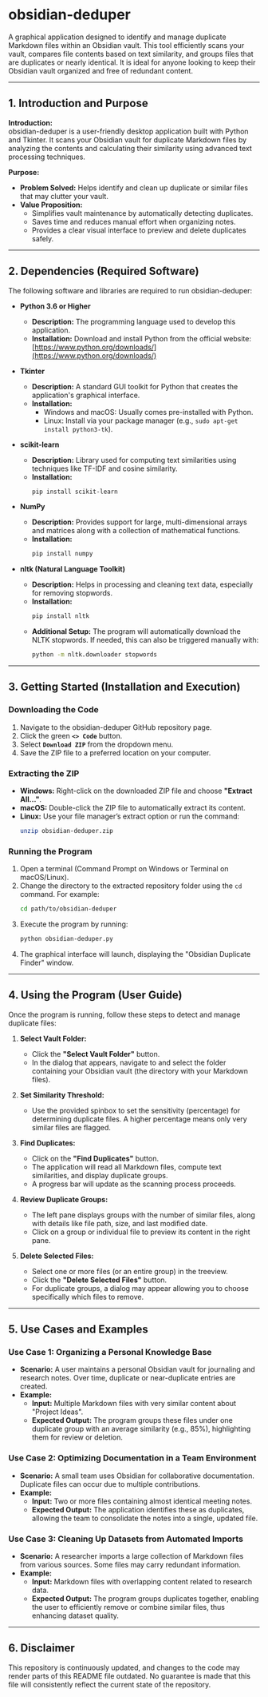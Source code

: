 # obsidian-deduper

A graphical application designed to identify and manage duplicate Markdown files within an Obsidian vault. This tool efficiently scans your vault, compares file contents based on text similarity, and groups files that are duplicates or nearly identical. It is ideal for anyone looking to keep their Obsidian vault organized and free of redundant content.

---

## 1. Introduction and Purpose

**Introduction:**  
obsidian-deduper is a user-friendly desktop application built with Python and Tkinter. It scans your Obsidian vault for duplicate Markdown files by analyzing the contents and calculating their similarity using advanced text processing techniques.

**Purpose:**  
- **Problem Solved:** Helps identify and clean up duplicate or similar files that may clutter your vault.  
- **Value Proposition:**  
  - Simplifies vault maintenance by automatically detecting duplicates.  
  - Saves time and reduces manual effort when organizing notes.  
  - Provides a clear visual interface to preview and delete duplicates safely.

---

## 2. Dependencies (Required Software)

The following software and libraries are required to run obsidian-deduper:

- **Python 3.6 or Higher**  
  - **Description:** The programming language used to develop this application.  
  - **Installation:** Download and install Python from the official website: [https://www.python.org/downloads/](https://www.python.org/downloads/)

- **Tkinter**  
  - **Description:** A standard GUI toolkit for Python that creates the application's graphical interface.  
  - **Installation:**  
    - Windows and macOS: Usually comes pre-installed with Python.  
    - Linux: Install via your package manager (e.g., `sudo apt-get install python3-tk`).

- **scikit-learn**  
  - **Description:** Library used for computing text similarities using techniques like TF-IDF and cosine similarity.  
  - **Installation:**  
    ```bash
    pip install scikit-learn
    ```

- **NumPy**  
  - **Description:** Provides support for large, multi-dimensional arrays and matrices along with a collection of mathematical functions.  
  - **Installation:**  
    ```bash
    pip install numpy
    ```

- **nltk (Natural Language Toolkit)**  
  - **Description:** Helps in processing and cleaning text data, especially for removing stopwords.  
  - **Installation:**  
    ```bash
    pip install nltk
    ```  
  - **Additional Setup:** The program will automatically download the NLTK stopwords. If needed, this can also be triggered manually with:  
    ```bash
    python -m nltk.downloader stopwords
    ```

---

## 3. Getting Started (Installation and Execution)

### Downloading the Code

1. Navigate to the obsidian-deduper GitHub repository page.
2. Click the green **`<> Code`** button.
3. Select **`Download ZIP`** from the dropdown menu.
4. Save the ZIP file to a preferred location on your computer.

### Extracting the ZIP

- **Windows:** Right-click on the downloaded ZIP file and choose **"Extract All..."**.  
- **macOS:** Double-click the ZIP file to automatically extract its content.  
- **Linux:** Use your file manager’s extract option or run the command:  
  ```bash
  unzip obsidian-deduper.zip
  ```

### Running the Program

1. Open a terminal (Command Prompt on Windows or Terminal on macOS/Linux).
2. Change the directory to the extracted repository folder using the `cd` command. For example:
   ```bash
   cd path/to/obsidian-deduper
   ```
3. Execute the program by running:
   ```bash
   python obsidian-deduper.py
   ```
4. The graphical interface will launch, displaying the "Obsidian Duplicate Finder" window.

---

## 4. Using the Program (User Guide)

Once the program is running, follow these steps to detect and manage duplicate files:

1. **Select Vault Folder:**  
   - Click the **"Select Vault Folder"** button.
   - In the dialog that appears, navigate to and select the folder containing your Obsidian vault (the directory with your Markdown files).

2. **Set Similarity Threshold:**  
   - Use the provided spinbox to set the sensitivity (percentage) for determining duplicate files. A higher percentage means only very similar files are flagged.

3. **Find Duplicates:**  
   - Click on the **"Find Duplicates"** button.
   - The application will read all Markdown files, compute text similarities, and display duplicate groups.
   - A progress bar will update as the scanning process proceeds.

4. **Review Duplicate Groups:**  
   - The left pane displays groups with the number of similar files, along with details like file path, size, and last modified date.
   - Click on a group or individual file to preview its content in the right pane.

5. **Delete Selected Files:**  
   - Select one or more files (or an entire group) in the treeview.
   - Click the **"Delete Selected Files"** button.
   - For duplicate groups, a dialog may appear allowing you to choose specifically which files to remove.

---

## 5. Use Cases and Examples

### Use Case 1: Organizing a Personal Knowledge Base

- **Scenario:** A user maintains a personal Obsidian vault for journaling and research notes. Over time, duplicate or near-duplicate entries are created.
- **Example:**  
  - **Input:** Multiple Markdown files with very similar content about "Project Ideas".
  - **Expected Output:** The program groups these files under one duplicate group with an average similarity (e.g., 85%), highlighting them for review or deletion.

### Use Case 2: Optimizing Documentation in a Team Environment

- **Scenario:** A small team uses Obsidian for collaborative documentation. Duplicate files can occur due to multiple contributions.
- **Example:**  
  - **Input:** Two or more files containing almost identical meeting notes.
  - **Expected Output:** The application identifies these as duplicates, allowing the team to consolidate the notes into a single, updated file.

### Use Case 3: Cleaning Up Datasets from Automated Imports

- **Scenario:** A researcher imports a large collection of Markdown files from various sources. Some files may carry redundant information.
- **Example:**  
  - **Input:** Markdown files with overlapping content related to research data.
  - **Expected Output:** The program groups duplicates together, enabling the user to efficiently remove or combine similar files, thus enhancing dataset quality.

---

## 6. Disclaimer

This repository is continuously updated, and changes to the code may render parts of this README file outdated. No guarantee is made that this file will consistently reflect the current state of the repository.

